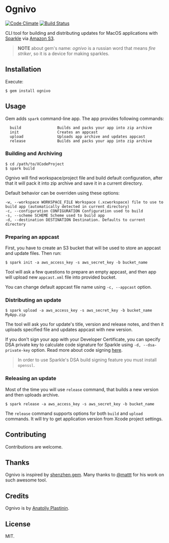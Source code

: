 # Ognivo

[![Code Climate](http://img.shields.io/codeclimate/github/antlypls/ognivo.svg?style=flat)](https://codeclimate.com/github/antlypls/ognivo)
[![Build Status](http://img.shields.io/travis/antlypls/ognivo.svg?style=flat)](https://travis-ci.org/antlypls/ognivo)

CLI tool for building and distributing updates for MacOS applications with [Sparkle](https://github.com/sparkle-project/Sparkle) via [Amazon S3](http://aws.amazon.com/s3/).

> **NOTE** about gem's name:
> *ognivo* is a russian word that means *fire striker*,
> so it is a device for making sparkles.

## Installation

Execute:

    $ gem install ognivo

## Usage

Gem adds `spark` command-line app. The app provides following commands:

      build                Builds and packs your app into zip archive
      init                 Creates an appcast
      upload               Uploads app archive and updates appcast
      release              Builds and packs your app into zip archive

### Building and Archiving

    $ cd /path/to/XCodeProject
    $ spark build

Ognivo will find workspace/project file and build default configuration,
after that it will pack it into zip archive and save it in a current directory.

Default behavior can be overriden using these options:

    -w, --workspace WORKSPACE_FILE Workspace (.xcworkspace) file to use to build app (automatically detected in current directory)
    -c, --configuration CONFIGURATION Configuration used to build
    -s, --scheme SCHEME Scheme used to build app
    -d, --destination DESTINATION Destination. Defaults to current directory

### Preparing an appcast

First, you have to create an S3 bucket that will be used to store an appcast and
update files. Then run:

    $ spark init -a aws_access_key -s aws_secret_key -b bucket_name

Tool will ask a few questions to prepare an empty appcast, and then app will
upload new `appcast.xml` file into provided bucket.

You can change default appcast file name using `-c, --appcast` option.

### Distributing an update

    $ spark upload -a aws_access_key -s aws_secret_key -b bucket_name MyApp.zip

The tool will ask you for update's title, version and release notes, and then it
uploads specified file and updates appcast with new version.

If you don't sign your app with your Developer Certificate,
you can specify DSA private key to calculate code signature for Sparkle using
`-d, --dsa-private-key` option.
Read more about code signing
[here](https://github.com/sparkle-project/Sparkle/wiki#3-segue-for-security-concerns).

> In order to use Sparkle's DSA build signing feature you must install `openssl`.

### Releasing an update

Most of the time you will use `release` command, that builds a new version and
then uploads archive.

    $ spark release -a aws_access_key -s aws_secret_key -b bucket_name

The `release` command supports options for both `build` and `upload` commands.
It will try to get application version from Xcode project settings.

## Contributing

Contributions are welcome.

## Thanks

Ognivo is inspired by [shenzhen gem](https://github.com/nomad/shenzhen).
Many thanks to [@mattt](https://github.com/mattt) for his work on such awesome tool.

## Credits

Ognivo is by [Anatoliy Plastinin](http://antlypls.com).

## License

MIT.
